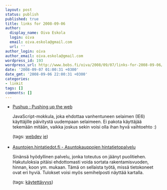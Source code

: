 ```yaml
---
layout: post
status: publish
published: true
title: links for 2008-09-06
author:
  display_name: Oiva Eskola
  login: oiva
  email: oiva.eskola@gmail.com
  url: ''
author_login: oiva
author_email: oiva.eskola@gmail.com
wordpress_id: 193
wordpress_url: http://www.bobs.fi/oiva/2008/09/07/links-for-2008-09-06/
date: '2008-09-07 01:00:31 +0300'
date_gmt: '2008-09-06 22:00:31 +0300'
categories:
- linkit
tags: []
comments: []
---
```

<ul class="delicious">
<li>
<div class="delicious-link"><a href="http://www.pushuptheweb.com/">Pushup : Pushing up the web</a></div></p>
<div class="delicious-extended">JavaScript-mokkula, joka ehdottaa vanhentuneen selaimen (IE6) k&auml;ytt&auml;jille p&auml;ivityst&auml; uudempaan selaimeen. Ei pakota k&auml;ytt&auml;j&auml;&auml; tekem&auml;&auml;n mit&auml;&auml;n, vaikka joskus sekin voisi olla ihan hyv&auml; vaihtoehto :)</div></p>
<div class="delicious-tags">(tags: <a href="http://delicious.com/oiva/webdev">webdev</a> <a href="http://delicious.com/oiva/ie">ie</a>)</div><br />
            </li>
<li>
<div class="delicious-link"><a href="http://asuntojen.hintatiedot.fi/fi_FI/">Asuntojen.hintatiedot.fi - Asuntokauppojen hintatietopalvelu</a></div></p>
<div class="delicious-extended">Sin&auml;ns&auml; hy&ouml;dyllinen palvelu, jonka toteutus on j&auml;&auml;nyt puolitiehen. Hakutuloksia pit&auml;isi ehdottomasti voida sortata rakentamisvuoden, hinnan, koon ym. mukaan. T&auml;m&auml; on sellaista ty&ouml;t&auml;, miss&auml; tietokoneet ovat eri hyvi&auml;. Tulokset voisi my&ouml;s semihelposti n&auml;ytt&auml;&auml; kartalla.</div></p>
<div class="delicious-tags">(tags: <a href="http://delicious.com/oiva/k%C3%A4ytett%C3%A4vyys">k&auml;ytett&auml;vyys</a>)</div><br />
            </li></ul></p>
